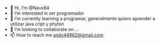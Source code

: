 - 👋 Hi, I’m @Navx64
- 👀 I’m interested in ser programador
- 🌱 I’m currently learning a programar, generalmente quiero aprender a utilizar java cript y phyton
- 💞️ I’m looking to collaborate on ...
- 📫 How to reach me  andy44962@gmail.com

<!---
Shanugua/Shanugua is a ✨ special ✨ repository because its `README.md` (this file) appears on your GitHub profile.
You can click the Preview link to take a look at your changes.
--->

